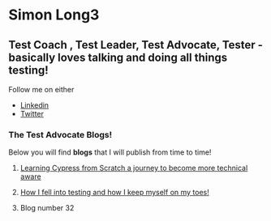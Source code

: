 Simon Long3
===========
## Test Coach , Test Leader, Test Advocate, Tester - basically loves talking and doing all things testing!

 Follow me on either
* [Linkedin](https://www.linkedin.com/in/simonlongtester)
* [Twitter](https://twitter.com/simonlongtester)


### The Test Advocate Blogs! 

Below you will find <b>blogs</b> that I will publish from time to time!  

1. [Learning Cypress from Scratch  a journey to become more technical aware](blog1)

2. [How I fell into testing and how I keep myself on my toes!](blog2)

3. Blog number 32


